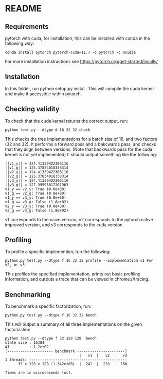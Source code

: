 # README

## Requirements

pytorch with cuda, for installation, this can be installed with conda in the following way:

```
conda install pytorch pytorch-cuda=11.7 -c pytorch -c nvidia
``` 
For more installation instructions see https://pytorch.org/get-started/locally/

## Installation
In this folder, run python setup.py install. This will compile the cuda kernel and make it accessible within pytorch. 

## Checking validity

To check that the cuda kernel returns the correct output, run:

```
python test.py --dtype d 16 32 32 check
```

This checks the tree implementations for a batch size of 16, and two factors (32 and 32).
It performs a forward pass and a bakcwards pass, and checks that they align between versions.
(Note that backwards pass for the cuda kernel is not yet implemented)
It should output something like the following:
```
||v1_y|| = 124.41339422306116
||v1_g|| = 125.37834018338314
||v2_y|| = 124.41339422306116
||v2_g|| = 125.37834018338314
||v3_y|| = 124.41339422306116
||v3_g|| = 127.99595817207963
v1_y == v2_y: True (0.0e+00)
v1_g == v2_g: True (0.0e+00)
v1_y == v3_y: True (0.0e+00)
v1_g == v3_g: False (1.8e+02)
v2_y == v3_y: True (0.0e+00)
v2_g == v3_g: False (1.8e+02)
```

v1 corresponds to the naive version, v2 corresponds to the pytorch native improved version, and v3 corresponds to the cuda version. 

## Profiling
To profile a specific implemention, run the following: 


```
python.py test.py --dtype f 16 32 32 profile --implementation v1 #or v2, or v3
```

This profiles the specified implementation, prints out basic profiling information, and outputs a trace that can be viewed in chrome://tracing.

## Benchmarking

To benchmark a specific factorization, run:

```
python.py test.py --dtype f 16 32 32 bench
```

This will output a summary of all three implementations on the given factorization: 

```
python test.py --dtype f 32 128 128  bench
state size : 16384
AI         : 1.2e+02
[--------------------- benchmark ----------------------]
                                  |   v1  |   v2  |   v3
1 threads: ---------------------------------------------
      32 x 128 x 128 (1.342e+08)  |  241  |  220  |  150

Times are in microseconds (us).
```

